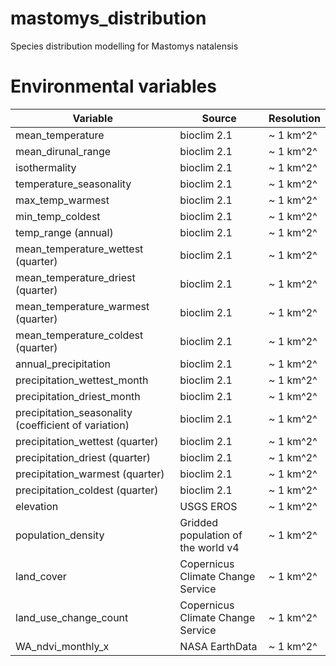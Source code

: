 # mastomys_distribution
Species distribution modelling for Mastomys natalensis

# Environmental variables

| Variable  | Source  | Resolution |
| ---- | --- | ---- |
| mean_temperature  | bioclim 2.1 | ~ 1 km^2^ |
| mean_dirunal_range  | bioclim 2.1 | ~ 1 km^2^ |
| isothermality  | bioclim 2.1 | ~ 1 km^2^ |
| temperature_seasonality  | bioclim 2.1 | ~ 1 km^2^ |
| max_temp_warmest  | bioclim 2.1 | ~ 1 km^2^ |
| min_temp_coldest  | bioclim 2.1 | ~ 1 km^2^ |
| temp_range (annual)  | bioclim 2.1 | ~ 1 km^2^ |
| mean_temperature_wettest (quarter)  | bioclim 2.1 | ~ 1 km^2^ |
| mean_temperature_driest  (quarter) | bioclim 2.1 | ~ 1 km^2^ |
| mean_temperature_warmest (quarter)  | bioclim 2.1 | ~ 1 km^2^ |
| mean_temperature_coldest (quarter)  | bioclim 2.1 | ~ 1 km^2^ |
| annual_precipitation  | bioclim 2.1 | ~ 1 km^2^ |
| precipitation_wettest_month  | bioclim 2.1 | ~ 1 km^2^ |
| precipitation_driest_month  | bioclim 2.1 | ~ 1 km^2^ |
| precipitation_seasonality (coefficient of variation) | bioclim 2.1 | ~ 1 km^2^ |
| precipitation_wettest (quarter)  | bioclim 2.1 | ~ 1 km^2^ |
| precipitation_driest (quarter)  | bioclim 2.1 | ~ 1 km^2^ |
| precipitation_warmest (quarter)  | bioclim 2.1 | ~ 1 km^2^ |
| precipitation_coldest (quarter)  | bioclim 2.1 | ~ 1 km^2^ |
| elevation  | USGS EROS | ~ 1 km^2^ |
| population_density  | Gridded population of the world v4 | ~ 1 km^2^ |
| land_cover  | Copernicus Climate Change Service | ~ 1 km^2^ |
| land_use_change_count  | Copernicus Climate Change Service | ~ 1 km^2^ |
| WA_ndvi_monthly_x  | NASA EarthData | ~ 1 km^2^ |
